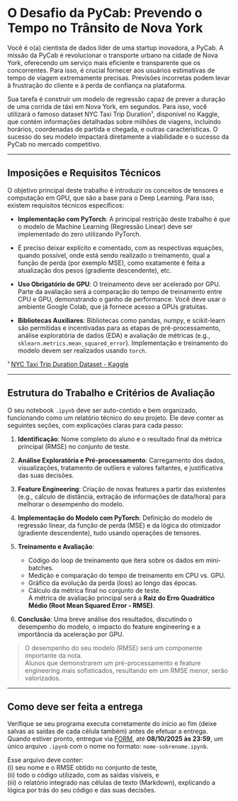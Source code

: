 # O Desafio da PyCab: Prevendo o Tempo no Trânsito de Nova York

Você é o(a) cientista de dados líder de uma startup inovadora, a PyCab. A missão da PyCab é revolucionar
o transporte urbano na cidade de Nova York, oferecendo um serviço mais eficiente e transparente que os
concorrentes. Para isso, é crucial fornecer aos usuários estimativas de tempo de viagem extremamente
precisas. Previsões incorretas podem levar à frustração do cliente e à perda de confiança na plataforma.

Sua tarefa é construir um modelo de regressão capaz de prever a duração de uma corrida de táxi em
Nova York, em segundos. Para isso, você utilizará o famoso dataset NYC Taxi Trip Duration¹, disponível
no Kaggle, que contém informações detalhadas sobre milhões de viagens, incluindo horários, coordenadas
de partida e chegada, e outras características. O sucesso do seu modelo impactará diretamente a viabilidade
e o sucesso da PyCab no mercado competitivo.

---

## Imposições e Requisitos Técnicos

O objetivo principal deste trabalho é introduzir os conceitos de tensores e computação em GPU, que são
a base para o Deep Learning. Para isso, existem requisitos técnicos específicos:

- **Implementação com PyTorch**: A principal restrição deste trabalho é que o modelo de Machine
  Learning (Regressão Linear) deve ser implementado do zero utilizando PyTorch.

- É preciso deixar explícito e comentado, com as respectivas equações, quando possível, onde está sendo
  realizado o treinamento, qual a função de perda (por exemplo MSE), como exatamente é feita a
  atualização dos pesos (gradiente descendente), etc.

- **Uso Obrigatório de GPU**: O treinamento deve ser acelerado por GPU. Parte da avaliação será
  a comparação do tempo de treinamento entre CPU e GPU, demonstrando o ganho de performance.
  Você deve usar o ambiente Google Colab, que já fornece acesso a GPUs gratuitas.

- **Bibliotecas Auxiliares**: Bibliotecas como pandas, numpy, e scikit-learn são permitidas e incentivadas
  para as etapas de pré-processamento, análise exploratória de dados (EDA) e avaliação
  de métricas (e.g., `sklearn.metrics.mean_squared_error`). Implementação e treinamento do modelo
  devem ser realizados usando `torch`.

¹ [NYC Taxi Trip Duration Dataset - Kaggle](https://www.kaggle.com/competitions/nyc-taxi-trip-duration/data)

---

## Estrutura do Trabalho e Critérios de Avaliação

O seu notebook `.ipynb` deve ser auto-contido e bem organizado, funcionando como um relatório técnico
do seu projeto. Ele deve conter as seguintes seções, com explicações claras para cada passo:

1. **Identificação**: Nome completo do aluno e o resultado final da métrica principal (RMSE) no conjunto
   de teste.

2. **Análise Exploratória e Pré-processamento**: Carregamento dos dados, visualizações, tratamento
   de outliers e valores faltantes, e justificativa das suas decisões.

3. **Feature Engineering**: Criação de novas features a partir das existentes (e.g., cálculo de distância,
   extração de informações de data/hora) para melhorar o desempenho do modelo.

4. **Implementação do Modelo com PyTorch**: Definição do modelo de regressão linear, da função de
   perda (MSE) e da lógica do otimizador (gradiente descendente), tudo usando operações de tensores.

5. **Treinamento e Avaliação**:
   - Código do loop de treinamento que itera sobre os dados em mini-batches.  
   - Medição e comparação do tempo de treinamento em CPU vs. GPU.  
   - Gráfico da evolução da perda (loss) ao longo das épocas.  
   - Cálculo da métrica final no conjunto de teste.  
     A métrica de avaliação principal será a **Raiz do Erro Quadrático Médio (Root Mean Squared Error - RMSE)**.

6. **Conclusão**: Uma breve análise dos resultados, discutindo o desempenho do modelo, o impacto do
   feature engineering e a importância da aceleração por GPU.

> O desempenho do seu modelo (RMSE) será um componente importante da nota.  
> Alunos que demonstrarem um pré-processamento e feature engineering mais sofisticados, resultando
> em um RMSE menor, serão valorizados.

---

## Como deve ser feita a entrega

Verifique se seu programa executa corretamente do início ao fim (deixe salvas as saídas de cada célula também) antes de efetuar a entrega.  
Quando estiver pronto, entregue via [FORM](https://forms.gle/LdhELrn9iLuD4Dbr7), até **08/10/2025 às 23:59**, um único arquivo `.ipynb` com o nome no formato: `nome-sobrenome.ipynb`.


Esse arquivo deve conter:  
(i) seu nome e o RMSE obtido no conjunto de teste,  
(ii) todo o código utilizado, com as saídas visíveis, e  
(iii) o relatório integrado nas células de texto (Markdown), explicando a lógica por trás do seu código e das suas decisões.
